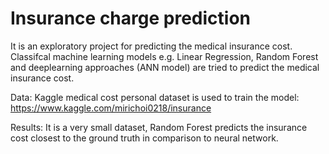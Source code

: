 # Insurance charge prediction
It is an exploratory project for predicting the medical insurance cost.
Classifcal machine learning models e.g. Linear Regression, Random Forest and deeplearning approaches (ANN model) are tried to predict the medical insurance cost.

Data: Kaggle medical cost personal dataset is used to train the model: https://www.kaggle.com/mirichoi0218/insurance

Results: It is a very small dataset, Random Forest predicts the insurance cost closest to the ground truth in comparison to neural network.
